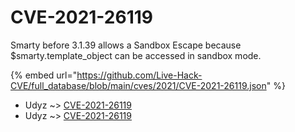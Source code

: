 # CVE-2021-26119

Smarty before 3.1.39 allows a Sandbox Escape because $smarty.template_object can be accessed in sandbox mode.

{% embed url="https://github.com/Live-Hack-CVE/full_database/blob/main/cves/2021/CVE-2021-26119.json" %}


* Udyz ~> [CVE-2021-26119](https://www.alice-snow.ru/2021/database/cve-2021-26119/cve-2021-26119-udyz)
* Udyz ~> [CVE-2021-26119](https://www.alice-snow.ru/2021/database/cve-2021-26119/cve-2021-26119-udyz)